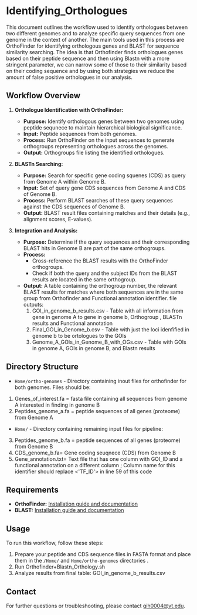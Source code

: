 # Identifying_Orthologues

This document outlines the workflow used to identify orthologues between two different genomes and to analyze specific query sequences from one genome in the context of another. The main tools used in this process are OrthoFinder for identifying orthologous genes and BLAST for sequence similarity searching. The idea is that Orthofinder finds orthologues genes based on their peptide sequence and then using Blastn with a more stringent parameter, we can narrow some of those to their similarity based on their coding sequence and by using both strategies we reduce the amount of false positive orthologues in our analysis. 

## Workflow Overview

1. **Orthologue Identification with OrthoFinder:**
   - **Purpose:** Identify orthologous genes between two genomes using peptide sequnece to maintain hierarchical biological significance.
   - **Input:** Peptide sequences from both genomes.
   - **Process:** Run OrthoFinder on the input sequences to generate orthogroups representing orthologues across the genomes.
   - **Output:** Orthogroups file listing the identified orthologues.

2. **BLASTn Searching:**
   - **Purpose:** Search for specific gene coding squenes (CDS) as query from Genome A within Genome B.
   - **Input:** Set of query gene CDS sequences from Genome A and CDS of Genome B.
   - **Process:** Perform BLAST searches of these query sequences against the CDS sequences of Genome B.
   - **Output:** BLAST result files containing matches and their details (e.g., alignment scores, E-values).

3. **Integration and Analysis:**
   - **Purpose:** Determine if the query sequences and their corresponding BLAST hits in Genome B are part of the same orthogroups.
   - **Process:** 
       - Cross-reference the BLAST results with the OrthoFinder orthogroups.
       - Check if both the query and the subject IDs from the BLAST results are located in the same orthogroup.
   - **Output:** A table containing the orthogroup number, the relevant BLAST results for matches where both sequences are in the same group from Orthofinder and Functional annotation identifier.
     file outputs:
        1. GOI_in_genome_b_results.csv - Table with all information from gene in genome A to gene in genome b, Orthogroup , BLASTn results and Functional annotation
        2. Final_GOI_in_Genome_b.csv -  Table with just the loci idenfified in genome b to be ortologues to the GOIs
        3. Genome_A_GOIs_in_Genome_B_with_OGs.csv - Table with GOIs in genome A, GOIs in genome B, and Blastn results 

## Directory Structure

- `Home/ortho-genomes` - Directory containing inout files for orthofinder for both genomes. Files should be:
1.   Genes_of_interest.fa = fasta file containing all sequences from genome A interested in finding in genome B
2.   Peptides_genome_a.fa = peptide sequences of all genes (proteome) from Genome A
- `Home/` - Directory containing remaining input files for pipeline: 
3.  Peptides_genome_b.fa = peptide sequences of all genes (proteome) from Genome B
4.  CDS_genome_b.fa= Gene coding seuqnece (CDS) from Genome B
5.  Gene_annotation.txt=  Text file that has one column with GOI_ID and a functional annotation on a different column ; Column name for this identifier should replace <'TF_ID'> in line 59 of this code  



## Requirements

- **OrthoFinder:** [Installation guide and documentation](https://github.com/davidemms/OrthoFinder)
- **BLAST:** [Installation guide and documentation](https://blast.ncbi.nlm.nih.gov/Blast.cgi)

## Usage

To run this workflow, follow these steps:

1. Prepare your peptide and CDS sequence files in FASTA format and place them in the `/Home/` and `Home/ortho-genomes`  directories .
2. Run Orthofinder+Blastn_Orthology.sh 
3. Analyze results from final table: GOI_in_genome_b_results.csv

## Contact

For further questions or troubleshooting, please contact gih0004@vt.edu.

